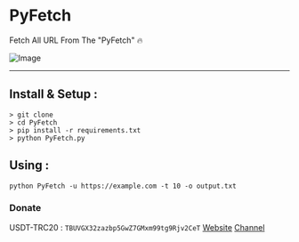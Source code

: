# PyFetch
Fetch All URL From The "PyFetch" :fire:

![Image](https://i.imgur.com/TnbiVPY.png)

*** 

## Install & Setup :
```
> git clone 
> cd PyFetch
> pip install -r requirements.txt
> python PyFetch.py
```

## Using : 
```python PyFetch -u https://example.com -t 10 -o output.txt```


### Donate 
USDT-TRC20 : `TBUVGX32zazbp5GwZ7GMxm99tg9Rjv2CeT`
[Website](http://rootkrd.com.com) [Channel](http://t.me/RootKrd)
